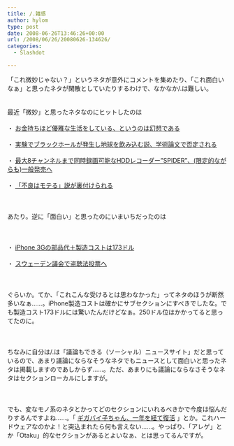 ```yaml
---
title: /.雑感
author: hylom
type: post
date: 2008-06-26T13:46:26+00:00
url: /2008/06/26/20080626-134626/
categories:
  - Slashdot

---
```

「これ微妙じゃない？」というネタが意外にコメントを集めたり、「これ面白いなぁ」と思ったネタが閑散としていたりするわけで、なかなか/.は難しい。  
</br>   
最近「微妙」と思ったネタなのにヒットしたのは</br>   
・   [お金持ちほど優雅な生活をしている、というのは幻想である][1] </br>   
・   [実験でブラックホールが発生し地球を飲み込む説、学術論文で否定される][2] </br>   
・   [最大8チャンネルまで同時録画可能なHDDレコーダー&#8221;SPIDER&#8221;、(限定的ながらも)一般発売へ][3] </br>   
・   [「不良はモテる」説が裏付けられる][4] </br>  
</br>   
あたり。逆に「面白い」と思ったのにいまいちだったのは</br>  
</br>   
・   [iPhone 3Gの部品代＋製造コストは173ドル][5] </br>   
・   [スウェーデン議会で盗聴法投票へ][6] </br>  
</br>   
ぐらいか。てか、「これこんな受けるとは思わなかった」ってネタのほうが断然多いなぁ……。iPhone製造コストは確かにサブセクションにすべきでしたな。でも製造コスト173ドルには驚いたんだけどなぁ。250ドル位はかかってると思ってたのに。</br>  
</br>   
ちなみに自分は/.は「議論もできる（ソーシャル）ニュースサイト」だと思っているので、あまり議論にならなそうなネタでもニュースとして面白いと思ったネタは掲載しますのであしからず……。ただ、あまりにも議論にならなさそうなネタはセクションローカルにしますが。</br>  
</br>   
でも、変なモノ系のネタとかってどのセクションにいれるべきかで今度は悩んだりするんですよね……。「   [ギガバイ子ちゃん、一年を経て復活][7] 」とか。これハードウェアなのかよ！と突込まれたら何も言えない……。やっぱり、「アレゲ」とか「Otaku」的なセクションがあるとよいなぁ、とは思ってるんですが。</br>  
</br>  
</br>

 [1]: http://slashdot.jp/article.pl?sid=08/06/25/1814257
 [2]: http://slashdot.jp/science/article.pl?sid=08/06/25/0444230
 [3]: http://slashdot.jp/article.pl?sid=08/06/24/0932246
 [4]: http://slashdot.jp/science/article.pl?sid=08/06/24/0752206
 [5]: http://slashdot.jp/apple/article.pl?sid=08/06/26/0424227
 [6]: http://slashdot.jp/yro/article.pl?sid=08/06/19/0419230
 [7]: http://slashdot.jp/hardware/article.pl?sid=08/06/26/0744217
